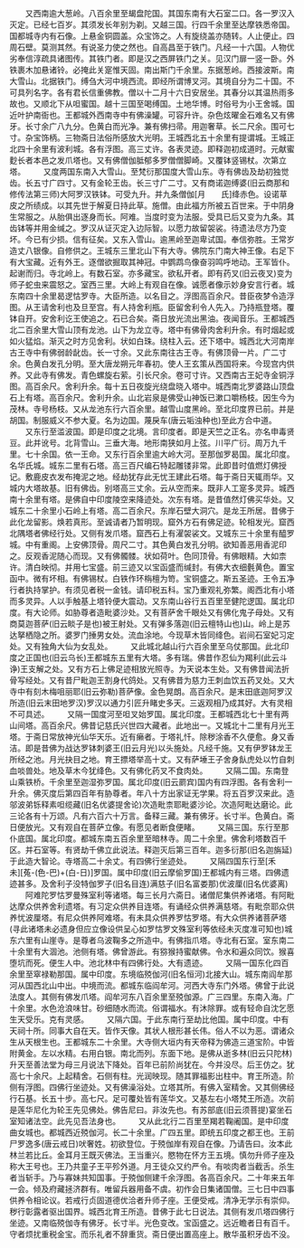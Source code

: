 <!-- { "loadSidebar": true } -->
　　又西南逾大葱岭。八百余里至朅盘陀国。其国东南有大石室二口。各一罗汉入灭定。已经七百岁。其须发长年别为剃。又越三国。行四千余里至达摩铁悉帝国。国都城寺内有石像。上悬金铜圆盖。众宝饰之。人有旋绕盖亦随转。人止便止。四周石壁。莫测其然。有说圣力使之然也。自高昌至于铁门。凡经一十六国。人物优劣奉信淳疏具诸图传。其铁门者。即是汉之西屏铁门之关。见汉门扉一竖一卧。外铁裹木加悬诸铃。必掩此关寔惟天固。南出斯门千余里。东据葱岭。西接波斯。南大雪山。北据铁门。缚刍大河中境西流。即经所谓博叉河。其境自分为二十国。不可具列名字。各有君长信重佛教。僧以十二月十六日安居坐。其春分以其温热雨多故也。又顺北下从呾蜜国。越十三国至喝缚国。土地华博。时俗号为小王舍城。国近叶护南衙也。王都城外西南寺中有佛澡罐。可容升许。杂色炫曜金石难名又有佛牙。长寸余广八九分。色黄白而光净。兼有佛扫帚。用迦奢草。长二尺余。围可七寸。杂宝饰柄。三物斋日法俗所感放大光明。王城西北五十余里有提谓城。王城正北四十余里有波利城。各有浮图。高三丈许。各表灵迹。即释迦初成道时。元献蜜麨长者本邑之发爪塔也。又有佛僧伽胝郁多罗僧僧脚崎。又覆钵竖锡杖。次第立塔。
　　又度两国东南入大雪山。至梵衍那国度大雪山东。寺有佛齿及劫初独觉齿。长五寸广四寸。又有金轮王齿。长三寸广二寸。又有商诺迦缚婆(旧云商那和修传法第三师)大阿罗汉铁钵。可受九升。并九条僧伽[月　　氏]绛赤色。设诺草皮之所绩成。以其先世于解夏日持此草。施僧。由此福方所被五百世来。于中阴身生常服之。从胎俱出逐身而长。阿难。当度时变为法服。受具已后又变为九条。其齿钵等并用金缄之。罗汉从证灭定入边际智。以愿力故留袈裟。待遗法尽方乃变坏。今已有少损。信有征矣。又东入雪山。逾黑岭至迦卑试国。奉信弥胜。王常岁造丈八银像。自修供之。王城东三里北山下有大寺。佛院东门南大神王像。右足下有大宝藏。近有外王。逐僧欲掘取其神冠。中鹦鹉鸟像奋羽鸣呼地动。王军皆仆。起谢而归。寺北岭上。有数石室。亦多藏宝。欲私开者。即有药叉(旧云夜叉)变为师子蛇虫来震怒之。室西三里。大岭上有观自在像。诚愿者像示妙身安言行者。城东南四十余里曷逻怙罗寺。大臣所造。以名目之。浮图高百余尺。昔臣夜梦令造浮图。从王请舍利也及旦至宫。有人持舍利瓶。臣留舍利令人先入。乃持瓶登塔。覆钵自开。安舍利讫王使追之。石已合矣。斋日放光流出黑油。夜闻音乐。王都城西北二百余里大雪山顶有龙池。山下为龙立寺。塔中有佛骨肉舍利升余。有时烟起或如火猛焰。渐灭之时方见舍利。状如白珠。绕柱入云。还下塔中。城西北大河南岸古王寺中有佛弱龄龀齿。长一寸余。又此东南往古王寺。有佛顶骨一片。广二寸余。色黄白发孔分明。至大唐龙朔元年春初。使人王玄策从西国将来。今现宫内供养。又此寺有佛发。青色螺旋右萦。引长尺余。卷可寸许。又西南古王妃寺金铜浮图。高百余尺。舍利升余。每十五日夜旋光绕盘晓入塔中。城西南北罗婆路山顶盘石上有塔。高百余尺。舍利升余。山北岩泉是佛受山神饭已漱口嚼杨枝。因生今为茂林。寺号杨枝。又从龙池东行六百余里。越雪山度黑岭。至北印度界已前。并是胡国。制服威义不参大夏。名为边国。蔑戾车(唐云垢浊种也)至此方合中道。
　　又东行至滥波国。即是印度之北境。言印度者。即是天竺之正名。亦名申毒贤豆。此并讹号。北背雪山。三垂大海。地形南狭如月上弦。川平广衍。周万九千里。七十余国。依一王命。又东行百余里逾大岭大河。至那伽罗曷国。属北印度。名华氏城。城东二里有石塔。高三百尺编石特起雕镂非常。此即昔时值燃灯佛授记。敷鹿皮衣发布掩泥之地。经劫犹存此无忧王建此石塔。每于斋日天辄雨华。又城内大塔故基。旧有佛齿。别塔高三丈余。云从空而来。既非人工寔多灵异。城西南十余里有塔。是佛自中印度陵空来降迹处。次东有塔。是昔值然灯佛买华处。又城东二十余里小石岭上有塔。高二百余尺。东岸石壁大洞穴。是龙王所居。昔佛于此化龙留影。焕若真形。至诚请者乃暂明现。窟外方石有佛足迹。轮相发光。窟西北隅塔者佛经行处。又侧有发爪塔。窟西石上有濯袈裟文。又城东三十余里有醯罗城。中有重阁。上安佛顶骨。周尺二寸。其色黄白发孔分明。欲知善恶用香泥印之。反观香泥随心而现。又有佛髑髅。状如荷叶。色同顶骨。有佛眼精。大如柰许。清白映彻。并用七宝盛。前三迹又以宝函盛而缄封。有佛大衣细氎黄色。置宝函中。微有坏相。有佛锡杖。白铁作环栴檀为笴。宝铜盛之。斯五圣迹。王令五净行者执持掌护。有须见者税一金钱。请印税五科。宝乃重观礼弥繁。阁西北有小塔而多灵异。人以手触基上塔铃便大震动。又东南山谷行五百里至健陀逻国。属北印度。有大论师。如胁尊者造毗婆沙处。又有菩萨舍千眼处又有佛化鬼子母处。又有商莫迦菩萨(旧云睒子是也)被王射处。又有弹多落迦(旧云檀特山也)山。岭上是苏达拏栖隐之所。婆罗门捶男女处。流血涂地。今现草木皆同绛色。岩间石室妃习定处。又有独角大仙为女乱处。
　　又此城北越山行六百余里至乌仗那国。此北印度之正国也(旧云乌长)王都城东五里有大塔。多有瑞。佛昔作忍仙为羯利(此云斗诤)王支解之处。又有方石上佛足迹相放光照寺。为天说本生处。又有佛昔闻法折骨写经处。又有昔尸毗迦王割身代鸽处。又有佛昔为慈力王刺血饮五药叉处。又大寺中有刻木梅咀丽耶(旧云弥勒)菩萨像。金色晃朗。高百余尺。是末田底迦阿罗汉所造(旧云末田地罗汉)罗汉以通力引匠升睹史多天。三返观相乃成其好。大有灵相不可具述。
　　又隔一国度河至呾叉始罗国。属北印度。王都城西北七十里有两山间塔。高百余尺。佛昔记慈氏兴世四大藏者。此地出一。又城北十二里有月光王塔。于斋日常放神光仙华天乐。近有癞者。于塔礼忏。除秽涂香不久便愈。身又香洁。即是昔佛为战达罗钵刺婆王(旧云月光)以头施处。凡经千施。又有伊罗钵龙王所经之池。月光抉目之地。育王摽塔举高十丈。又有萨埵王子舍身飤虎处以竹自刺血啖兽处。地及草木今犹绛色。又有佛化药叉不食肉处。
　　又隔二国。东南登山乘铁桥。千余里至迦湿弥罗国。属北印度(旧云罽宾)国内有四浮图。各有舍利一升余。佛灭度后第四百年有胁尊者。年八十方出家证无学果。将五百罗汉来此。造邬波弟铄释素呾缆藏(旧名优婆提舍论)次造毗柰耶毗婆沙论。次造阿毗达磨论。此三论各有十万颂。凡有六百六十万言。备释三藏。兼有佛牙。长寸半。色黄白。斋日便放光。又有观自在菩萨立像。有愿见者断食便睹。
　　又隔三国。东行至那仆底国。属北印度。都城东南五百余里至暗林寺。周二十余里。佛舍利塔数百千区。并石室等。有贤劫千佛立此说法。释迦灭后第三百年。迦多衍那(旧名迦旃延)于此造大智论。寺塔高二十余丈。有四佛行坐迹处。
　　又隔四国东行至[禾　　未][菟-(色-巴)+(白-日)]罗国。属中印度(旧云摩偷罗国)王都城内有三塔。四佛遗迹甚多。及舍利子没特伽罗子(旧名目连)满慈子(旧名富娄那)优波厘(旧名优婆离)
　　阿难陀罗怙罗曼殊室利等诸塔。每三长月六斋日。诸僧尼集供养诸塔。有阿毗达摩众供养舍利遗塔。有习定众供养目连塔。有诵经众供养满慈塔。有毗奈耶众供养忧波厘塔。有尼众供养阿难塔。有未具众供养罗怙罗塔。有大众供养诸菩萨塔(寻此诸塔未必遗身但应立像设供呈心如罗怙罗文殊室利等依经未灭度准可知也)城东六里有山崖寺。是尊者乌波鞠多之所造中。有佛指爪塔。寺北有石室。室东南二十余里有大涸池。池侧有塔。佛曾游此。有猕猴持蜜献佛。令水和遍众同饮。猴喜堕坑而死。便生人中。池北林中有四佛行处。大有遗迹。
　　又隔一国东化四百余里至窣禄勒那国。属中印度。东境临殑伽河(旧名恒河)北接大山。城东南阎牟那河从国西北山中出。中境而流。都城东临阎牟河。河西大寺东门外塔。佛曾于此说法度人。其侧有佛发爪塔。阎牟河东八百余里至殑伽源。广三四里。东南入海。广十余里。水色沧浪味甘。砂细随水而流。俗谓福水。有沐除罪。或有轻命自沈乞愿生天受乐。克有灵感。
　　又隔六国。于此东南行至劫比他国。属中印度。中有天祠十所。同事大自在天。皆作天像。其状人根形甚长伟。俗人不以为恶。谓诸众生从天根生也。王都城东二十余里。大寺侧大垣内有天帝释为佛造三道宝阶。中皆附黄金。左以水精。右用白银。南北而列。东面下地。是佛从逝多林(旧云只陀林)升天至善法堂为母三月说法下降处。百年已前阶尚犹在。今并没尽。后王仿之。犹高七十余尺。上起精舍。石侧有柱。光润映现。随其罪福影出柱中。育王所造。阶侧有浮图。四佛行坐迹处。又有佛澡浴处。立塔其所。有佛入室精舍。又其侧佛经行石基。长五十步。高七尺。足可覆处皆有莲华文。又基左右小塔梵王所造。次前是莲华尼化为轮王先见佛处。佛告尼曰。非汝先也。有苏部底(旧云须菩提)宴坐石室知诸法空。此先见吾法身也。
　　又从此北行二百里至羯若鞠阇国。是中印度曲女城也。都城西近殑伽河。长二十余里。广四五里。即统五印度之都王也。王前尸罗逸多(唐云戒日)吠奢姓。初欲登位。于殑伽岸有观自在像。乃请告曰。汝本此林兰若比丘。金耳月王既灭佛法。王当重兴。愍物在怀方王五境。慎勿升师子座及称大王号也。王乃共童子王平殄外道。月王徒众又约严令。有啖肉者当截舌。杀生者当斩手。乃与寡妹共知国事。于殑伽侧建千余浮图。各高百余尺。二十年来五年一会。倾及府藏拯济群有。唯留兵器用备不虞。初作会日集诸国僧。三七日中四事供养令相论议。若戒行贞固道德优洽者升师子座。王便受戒。清净无学示有崇仰。秽行彰露者驱出国界。城西北育王所造。昔佛于此七日说法。其侧有发爪塔四佛行坐迹。又南临殑伽寺有佛牙。长寸半。光色变改。宝函盛之。远近瞻者日有百千。守者烦扰重税金宝。而乐礼者不辞重货。斋日便出置高座上。散华虽积牙齿不没。
